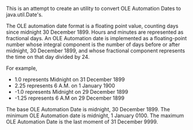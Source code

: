 This is an attempt to create an utility to convert OLE Automation Dates to java.util.Date's.


The OLE automation date format is a floating point value, 
counting days since midnight 30 December 1899. 
Hours and minutes are represented as fractional days.
An OLE Automation date is implemented as a floating-point number 
whose integral component is the number of days before or 
after midnight, 30 December 1899, and whose fractional component 
represents the time on that day divided by 24. 

For example, 
* 1.0 represents Midnight on 31 December 1899
* 2.25 represents 6 A.M. on 1 January 1900 
* -1.0 represents Midnight on 29 December 1899 
* -1.25 represents 6 A.M on 29 December 1899

The base OLE Automation Date is midnight, 30 December 1899. The 
minimum OLE Automation date is midnight, 1 January 0100. The maximum 
OLE Automation Date is the last moment of 31 December 9999.
